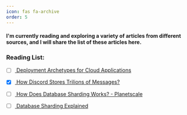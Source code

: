 ```yaml
---
icon: fas fa-archive
order: 5
---
```


#### I'm currently reading and exploring a variety of articles from different sources, and I will share the list of these articles here.

### Reading List:

- [ ] [ Deployment Archetypes for Cloud Applications](https://arxiv.org/abs/2105.00560v1)

- [x] [ How Discord Stores Trilions of Messages?](https://discord.com/blog/how-discord-stores-trillions-of-messages)

- [ ] [ How Does Database Sharding Works? - Planetscale](https://planetscale.com/blog/how-does-database-sharding-work)

- [ ] [ Database Sharding Explained](https://architecturenotes.co/database-sharding-explained/)